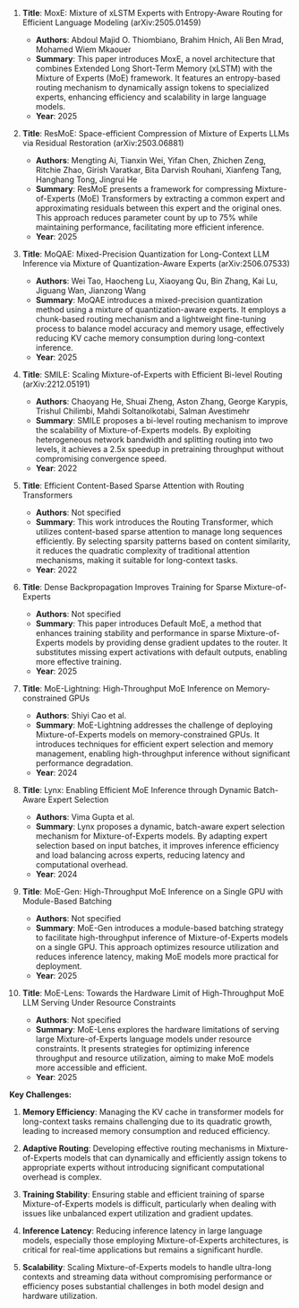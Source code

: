 1. **Title**: MoxE: Mixture of xLSTM Experts with Entropy-Aware Routing for Efficient Language Modeling (arXiv:2505.01459)
   - **Authors**: Abdoul Majid O. Thiombiano, Brahim Hnich, Ali Ben Mrad, Mohamed Wiem Mkaouer
   - **Summary**: This paper introduces MoxE, a novel architecture that combines Extended Long Short-Term Memory (xLSTM) with the Mixture of Experts (MoE) framework. It features an entropy-based routing mechanism to dynamically assign tokens to specialized experts, enhancing efficiency and scalability in large language models.
   - **Year**: 2025

2. **Title**: ResMoE: Space-efficient Compression of Mixture of Experts LLMs via Residual Restoration (arXiv:2503.06881)
   - **Authors**: Mengting Ai, Tianxin Wei, Yifan Chen, Zhichen Zeng, Ritchie Zhao, Girish Varatkar, Bita Darvish Rouhani, Xianfeng Tang, Hanghang Tong, Jingrui He
   - **Summary**: ResMoE presents a framework for compressing Mixture-of-Experts (MoE) Transformers by extracting a common expert and approximating residuals between this expert and the original ones. This approach reduces parameter count by up to 75% while maintaining performance, facilitating more efficient inference.
   - **Year**: 2025

3. **Title**: MoQAE: Mixed-Precision Quantization for Long-Context LLM Inference via Mixture of Quantization-Aware Experts (arXiv:2506.07533)
   - **Authors**: Wei Tao, Haocheng Lu, Xiaoyang Qu, Bin Zhang, Kai Lu, Jiguang Wan, Jianzong Wang
   - **Summary**: MoQAE introduces a mixed-precision quantization method using a mixture of quantization-aware experts. It employs a chunk-based routing mechanism and a lightweight fine-tuning process to balance model accuracy and memory usage, effectively reducing KV cache memory consumption during long-context inference.
   - **Year**: 2025

4. **Title**: SMILE: Scaling Mixture-of-Experts with Efficient Bi-level Routing (arXiv:2212.05191)
   - **Authors**: Chaoyang He, Shuai Zheng, Aston Zhang, George Karypis, Trishul Chilimbi, Mahdi Soltanolkotabi, Salman Avestimehr
   - **Summary**: SMILE proposes a bi-level routing mechanism to improve the scalability of Mixture-of-Experts models. By exploiting heterogeneous network bandwidth and splitting routing into two levels, it achieves a 2.5x speedup in pretraining throughput without compromising convergence speed.
   - **Year**: 2022

5. **Title**: Efficient Content-Based Sparse Attention with Routing Transformers
   - **Authors**: Not specified
   - **Summary**: This work introduces the Routing Transformer, which utilizes content-based sparse attention to manage long sequences efficiently. By selecting sparsity patterns based on content similarity, it reduces the quadratic complexity of traditional attention mechanisms, making it suitable for long-context tasks.
   - **Year**: 2022

6. **Title**: Dense Backpropagation Improves Training for Sparse Mixture-of-Experts
   - **Authors**: Not specified
   - **Summary**: This paper introduces Default MoE, a method that enhances training stability and performance in sparse Mixture-of-Experts models by providing dense gradient updates to the router. It substitutes missing expert activations with default outputs, enabling more effective training.
   - **Year**: 2025

7. **Title**: MoE-Lightning: High-Throughput MoE Inference on Memory-constrained GPUs
   - **Authors**: Shiyi Cao et al.
   - **Summary**: MoE-Lightning addresses the challenge of deploying Mixture-of-Experts models on memory-constrained GPUs. It introduces techniques for efficient expert selection and memory management, enabling high-throughput inference without significant performance degradation.
   - **Year**: 2024

8. **Title**: Lynx: Enabling Efficient MoE Inference through Dynamic Batch-Aware Expert Selection
   - **Authors**: Vima Gupta et al.
   - **Summary**: Lynx proposes a dynamic, batch-aware expert selection mechanism for Mixture-of-Experts models. By adapting expert selection based on input batches, it improves inference efficiency and load balancing across experts, reducing latency and computational overhead.
   - **Year**: 2024

9. **Title**: MoE-Gen: High-Throughput MoE Inference on a Single GPU with Module-Based Batching
   - **Authors**: Not specified
   - **Summary**: MoE-Gen introduces a module-based batching strategy to facilitate high-throughput inference of Mixture-of-Experts models on a single GPU. This approach optimizes resource utilization and reduces inference latency, making MoE models more practical for deployment.
   - **Year**: 2025

10. **Title**: MoE-Lens: Towards the Hardware Limit of High-Throughput MoE LLM Serving Under Resource Constraints
    - **Authors**: Not specified
    - **Summary**: MoE-Lens explores the hardware limitations of serving large Mixture-of-Experts language models under resource constraints. It presents strategies for optimizing inference throughput and resource utilization, aiming to make MoE models more accessible and efficient.
    - **Year**: 2025

**Key Challenges:**

1. **Memory Efficiency**: Managing the KV cache in transformer models for long-context tasks remains challenging due to its quadratic growth, leading to increased memory consumption and reduced efficiency.

2. **Adaptive Routing**: Developing effective routing mechanisms in Mixture-of-Experts models that can dynamically and efficiently assign tokens to appropriate experts without introducing significant computational overhead is complex.

3. **Training Stability**: Ensuring stable and efficient training of sparse Mixture-of-Experts models is difficult, particularly when dealing with issues like unbalanced expert utilization and gradient updates.

4. **Inference Latency**: Reducing inference latency in large language models, especially those employing Mixture-of-Experts architectures, is critical for real-time applications but remains a significant hurdle.

5. **Scalability**: Scaling Mixture-of-Experts models to handle ultra-long contexts and streaming data without compromising performance or efficiency poses substantial challenges in both model design and hardware utilization. 